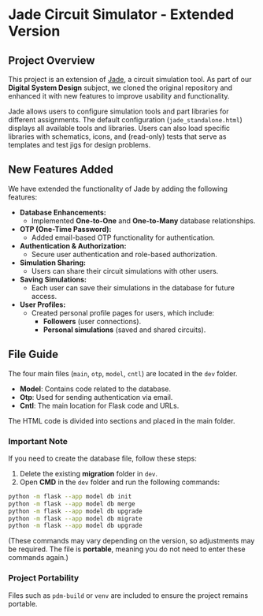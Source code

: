 # **Jade Circuit Simulator - Extended Version**

## **Project Overview**
This project is an extension of [Jade](https://github.com/6004x/jade), a circuit simulation tool. As part of our **Digital System Design** subject, we cloned the original repository and enhanced it with new features to improve usability and functionality.

Jade allows users to configure simulation tools and part libraries for different assignments. The default configuration (`jade_standalone.html`) displays all available tools and libraries. Users can also load specific libraries with schematics, icons, and (read-only) tests that serve as templates and test jigs for design problems.

## **New Features Added**
We have extended the functionality of Jade by adding the following features:

- **Database Enhancements:**  
  - Implemented **One-to-One** and **One-to-Many** database relationships.  
- **OTP (One-Time Password):**  
  - Added email-based OTP functionality for authentication.  
- **Authentication & Authorization:**  
  - Secure user authentication and role-based authorization.  
- **Simulation Sharing:**  
  - Users can share their circuit simulations with other users.  
- **Saving Simulations:**  
  - Each user can save their simulations in the database for future access.  
- **User Profiles:**  
  - Created personal profile pages for users, which include:  
    - **Followers** (user connections).  
    - **Personal simulations** (saved and shared circuits).  

## **File Guide**
The four main files (`main`, `otp`, `model`, `cntl`) are located in the `dev` folder.

- **Model**: Contains code related to the database.  
- **Otp**: Used for sending authentication via email.  
- **Cntl**: The main location for Flask code and URLs.  

The HTML code is divided into sections and placed in the main folder.

### **Important Note**
If you need to create the database file, follow these steps:  

1. Delete the existing **migration** folder in `dev`.  
2. Open **CMD** in the `dev` folder and run the following commands:  

```sh
python -m flask --app model db init
python -m flask --app model db merge
python -m flask --app model db upgrade
python -m flask --app model db migrate
python -m flask --app model db upgrade
```

(These commands may vary depending on the version, so adjustments may be required. The file is **portable**, meaning you do not need to enter these commands again.)

### **Project Portability**
Files such as `pdm-build` or `venv` are included to ensure the project remains portable.
